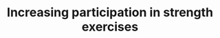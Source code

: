---
hackday: 23-cardiff
links:
  presentation: https://docs.google.com/presentation/d/1sxrr56EGw8WYshsDq1zGMlV5BBquuJ9KIY8XEJDkLJA/view
  website: https://www.figma.com/proto/Sc0sed3uW3DxGDVkZyghzQ/Strong-for-life?scaling=scale-down&node-id=2%3A3
  video: https://youtu.be/daDHAEdjhTY
summary: Making it easier for people to meet the NHS recommendations for strength
  exercises by developing an easy to use app prototype.
team:
- '@jess_neely'
- Alistair Jones
- '@pollyrt'
thumbnail: increasing_participation_in_strength_exercises.png
title: Increasing participation in strength exercises
---
